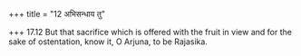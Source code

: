 +++
title = "12 अभिसन्धाय तु"

+++
17.12 But that sacrifice which is offered with the fruit in view and for
the sake of ostentation, know it, O Arjuna, to be Rajasika.
